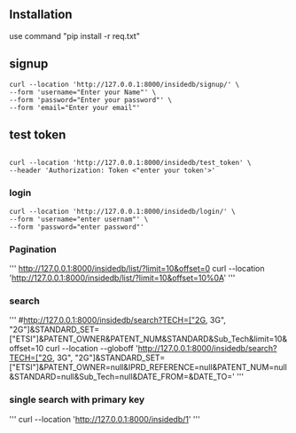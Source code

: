 ## Installation

use command "pip install -r req.txt"

## signup

```
curl --location 'http://127.0.0.1:8000/insidedb/signup/' \
--form 'username="Enter your Name"' \
--form 'password="Enter your password"' \
--form 'email="Enter your email"'

```
## test token
```

curl --location 'http://127.0.0.1:8000/insidedb/test_token' \
--header 'Authorization: Token <"enter your token'>'
```

### login
```
curl --location 'http://127.0.0.1:8000/insidedb/login/' \
--form 'username="enter usernam"' \
--form 'password="enter password"'
```

### Pagination
'''
http://127.0.0.1:8000/insidedb/list/?limit=10&offset=0
curl --location 'http://127.0.0.1:8000/insidedb/list/?limit=10&offset=10%0A'
'''

### search
'''
#http://127.0.0.1:8000/insidedb/search?TECH=["2G, 3G", "2G"]&STANDARD_SET=["ETSI"]&PATENT_OWNER&PATENT_NUM&STANDARD&Sub_Tech&limit=10&offset=10
curl --location --globoff 'http://127.0.0.1:8000/insidedb/search?TECH=["2G, 3G", "2G"]&STANDARD_SET=["ETSI"]&PATENT_OWNER=null&IPRD_REFERENCE=null&PATENT_NUM=null&STANDARD=null&Sub_Tech=null&DATE_FROM=&DATE_TO='
'''

### single search with primary key
'''
curl --location 'http://127.0.0.1:8000/insidedb/1'
'''
